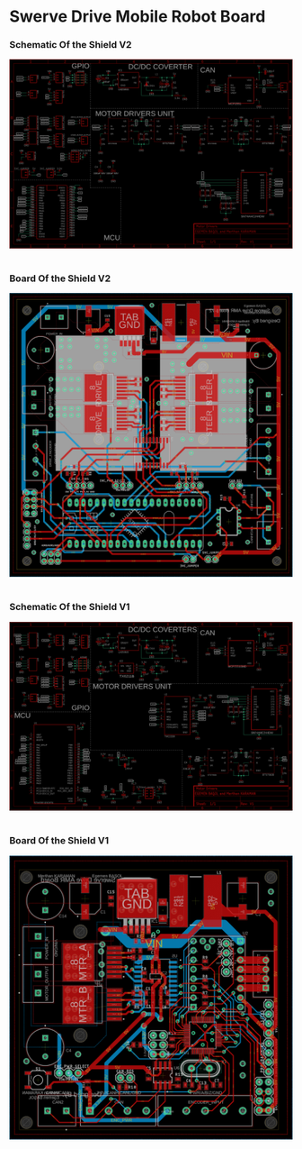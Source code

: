 # Swerve Drive Mobile Robot Board
### Schematic Of the Shield V2
![output image]( schematic_v2.png)<br/><br/>

### Board Of the Shield V2
![output image]( board_v2.png )<br/><br/>

### Schematic Of the Shield V1
![output image]( schematic_v1.png)<br/><br/>

### Board Of the Shield V1
![output image]( board_v1.png )<br/><br/>